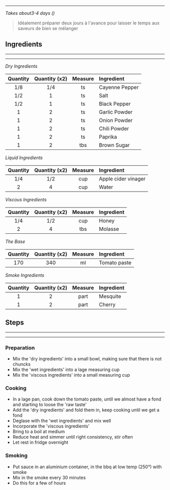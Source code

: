 
---
*Takes about3-4 days ()*

> Idéalement préparer deux jours à l'avance pour laisser le temps aux saveurs de bien se mélanger


## Ingredients
---
---

*Dry Ingredients*  

| **Quantity** | Quantity (x2) | **Measure** | **Ingredient** |
| :----------: | :-----------: | :---------: | :------------- |
|     1/8      |      1/4      |     ts      | Cayenne Pepper |
|     1/2      |       1       |     ts      | Salt           |
|     1/2      |       1       |     ts      | Black Pepper   |
|      1       |       2       |     ts      | Garlic Powder  |
|      1       |       2       |     ts      | Onion Powder   |
|      1       |       2       |     ts      | Chili Powder   |
|      1       |       2       |     ts      | Paprika        |
|      1       |       2       |     tbs     | Brown Sugar    |

*Liquid Ingredients*  

| **Quantity** | Quantity (x2) | **Measure** | **Ingredient**      |
| :----------: | :-----------: | :---------: | :------------------ |
|     1/4      |      1/2      |     cup     | Apple cider vinager |
|      2       |       4       |     cup     | Water               |

*Viscous Ingredients*  

| **Quantity** | Quantity (x2) | **Measure** | **Ingredient** |
| :----------: | :-----------: | :---------: | :------------- |
|     1/4      |      1/2      |     cup     | Honey          |
|      2       |       4       |     tbs     | Molasse        |

*The Base*  

| **Quantity** | Quantity (x2) | **Measure** | **Ingredient** |
| :----------: | :-----------: | :---------: | :------------- |
|     170      |      340      |     ml      | Tomato paste   |

*Smoke Ingredients*

| **Quantity** | Quantity (x2) | **Measure** | **Ingredient** |
| :----------: | :-----------: | :---------: | :------------- |
|      1       |       2       |    part     | Mesquite       |
|      1       |       2       |    part     | Cherry         |


## Steps
---
---
### Preparation

- Mix the 'dry ingredients' into a small bowl, making sure that there is not chuncks
- Mix the 'wet ingredients' into a lage measuring cup
- Mix the 'viscous ingredients' into a small measuring cup

### Cooking

- In a lage pan, cook down the tomato paste, until we almost have a fond and starting to loose the 'raw taste'
- Add the 'dry ingredients' and fold them in, keep cooking until we get a fond
- Deglase with the 'wet ingredients' and mix well
- Incorporate the 'viscous ingredients'
- Bring to a boil at medium  
- Reduce heat and simmer until right consistency, stir often
- Let rest in fridge overnight

### Smoking

- Put sauce in an aluminium container, in the bbq at low temp (250°) with smoke
- Mix in the smoke every 30 minutes
- Do this for a few of hours
  